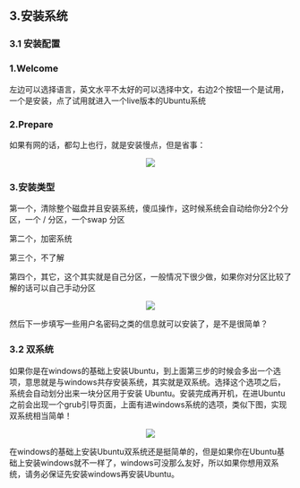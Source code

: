 ## 3.安装系统

### 3.1 安装配置
### 1.Welcome

左边可以选择语言，英文水平不太好的可以选择中文，右边2个按钮一个是试用，一个是安装，点了试用就进入一个live版本的Ubuntu系统

### 2.Prepare

如果有网的话，都勾上也行，就是安装慢点，但是省事：

<div align="center">

![](http://ww1.sinaimg.cn/large/5f6e3e27ly1fritszas4rj20lu0cu0te.jpg)

</div>

### 3.安装类型

第一个，清除整个磁盘并且安装系统，傻瓜操作，这时候系统会自动给你分2个分区，一个 / 分区，一个swap 分区

第二个，加密系统

第三个，不了解

第四个，其它，这个其实就是自己分区，一般情况下很少做，如果你对分区比较了解的话可以自己手动分区


<div align="center">

![](http://ww1.sinaimg.cn/large/5f6e3e27ly1frituz9qpbj20m30cyjsd.jpg)
</div>


然后下一步填写一些用户名密码之类的信息就可以安装了，是不是很简单？

### 3.2 双系统

如果你是在windows的基础上安装Ubuntu，到上面第三步的时候会多出一个选项，意思就是与windows共存安装系统，其实就是双系统。选择这个选项之后，系统会自动划分出来一块分区用于安装
Ubuntu。安装完成再开机，在进Ubuntu之前会出现一个grub引导页面，上面有进windows系统的选项，类似下图，实现双系统相当简单！

<div align="center">

![](https://timgsa.baidu.com/timg?image&quality=80&size=b9999_10000&sec=1526897320491&di=552e05ccf1f1beffc273c5c304fe0a87&imgtype=jpg&src=http%3A%2F%2Fimg0.imgtn.bdimg.com%2Fit%2Fu%3D1124945540%2C1029531796%26fm%3D214%26gp%3D0.jpg)

</div>
在windows的基础上安装Ubuntu双系统还是挺简单的，但是如果你在Ubuntu基础上安装windows就不一样了，windows可没那么友好，所以如果你想用双系统，请务必保证先安装windows再安装Ubuntu。
